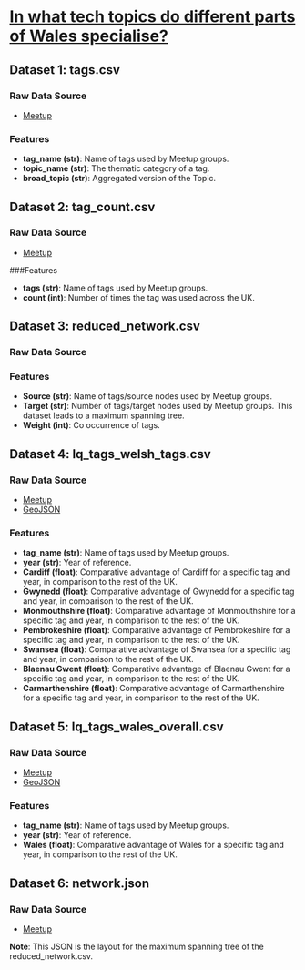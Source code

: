 # [In what tech topics do different parts of Wales specialise?](https://arloesiadur.org/themes/what-is-the-structure-of-the-tech-community-network-in-wales)

## Dataset 1: tags.csv

### Raw Data Source
* [Meetup](https://www.meetup.com/)

### Features
* **tag_name (str)**: Name of tags used by Meetup groups.
* **topic_name (str)**: The thematic category of a tag.
* **broad_topic (str)**: Aggregated version of the Topic.

## Dataset 2: tag_count.csv

### Raw Data Source
* [Meetup](https://www.meetup.com/)

###Features
* **tags (str)**: Name of tags used by Meetup groups.
* **count (int)**: Number of times the tag was used across the UK.

## Dataset 3: reduced_network.csv

### Raw Data Source

### Features
* **Source (str)**: Name of tags/source nodes used by Meetup groups.
* **Target (str)**: Number of tags/target nodes used by Meetup groups. This dataset leads to a maximum spanning tree.
* **Weight (int)**: Co occurrence of tags.

## Dataset 4: lq_tags_welsh_tags.csv

### Raw Data Source
* [Meetup](https://www.meetup.com/)
* [GeoJSON](http://martinjc.github.io/UK-GeoJSON/)

### Features
* **tag_name (str)**: Name of tags used by Meetup groups.
* **year (str)**: Year of reference.
* **Cardiff (float)**: Comparative advantage of Cardiff for a specific tag and year, in comparison to the rest of the UK.
* **Gwynedd (float)**: Comparative advantage of Gwynedd for a specific tag and year, in comparison to the rest of the UK.
* **Monmouthshire (float)**: Comparative advantage of Monmouthshire for a specific tag and year, in comparison to the rest of the UK.
* **Pembrokeshire (float)**: Comparative advantage of Pembrokeshire for a specific tag and year, in comparison to the rest of the UK.
* **Swansea (float)**: Comparative advantage of Swansea for a specific tag and year, in comparison to the rest of the UK.
* **Blaenau Gwent (float)**: Comparative advantage of Blaenau Gwent for a specific tag and year, in comparison to the rest of the UK.
* **Carmarthenshire (float)**: Comparative advantage of Carmarthenshire for a specific tag and year, in comparison to the rest of the UK.

## Dataset 5: lq_tags_wales_overall.csv
### Raw Data Source
* [Meetup](https://www.meetup.com/)
* [GeoJSON](http://martinjc.github.io/UK-GeoJSON/)

### Features
* **tag_name (str)**: Name of tags used by Meetup groups.
* **year (str)**: Year of reference.
* **Wales (float)**: Comparative advantage of Wales for a specific tag and year, in comparison to the rest of the UK.

## Dataset 6: network.json

### Raw Data Source
* [Meetup](https://www.meetup.com/)

**Note**: This JSON is the layout for the maximum spanning tree of the reduced_network.csv.
